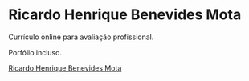 <h1>Ricardo Henrique Benevides Mota</h1>
<p>Currículo online para avaliação profissional.</p>
<p>Porfólio incluso.</p>
<a href="http://ricardohenrique.github.io" target="blank">Ricardo Henrique Benevides Mota</a>
